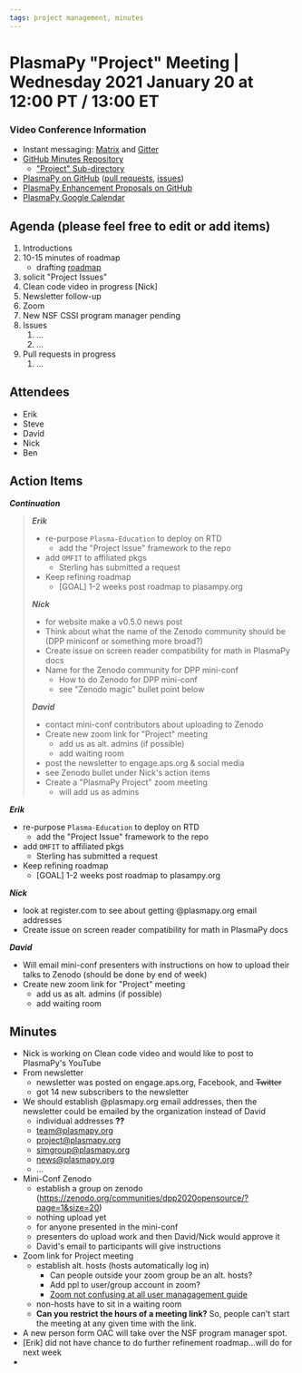 ```yaml
---
tags: project management, minutes
---
```


# PlasmaPy "Project" Meeting | Wednesday 2021 January 20 at 12:00 PT / 13:00 ET

### Video Conference Information
* Instant messaging: [Matrix](https://element.im/app/#/room/#plasmapy:openastronomy.org) and [Gitter](https://gitter.im/PlasmaPy/Lobby)
* [GitHub Minutes Repository](https://github.com/PlasmaPy/plasmapy-project/tree/master/minutes)
    * ["Project" Sub-directory](https://github.com/PlasmaPy/plasmapy-project/tree/master/minutes/_project)
* [PlasmaPy on GitHub](https://github.com/PlasmaPy/plasmapy) ([pull requests](https://github.com/PlasmaPy/plasmapy/pulls), [issues](https://github.com/PlasmaPy/plasmapy/issues))
* [PlasmaPy Enhancement Proposals on GitHub](https://github.com/PlasmaPy/PlasmaPy-PLEPs)
* [PlasmaPy Google Calendar](https://calendar.google.com/calendar?cid=bzVsb3ZkcW0zaWxsam00ZTlrMDd2cmw5bWdAZ3JvdXAuY2FsZW5kYXIuZ29vZ2xlLmNvbQ)

## Agenda (please feel free to edit or add items)

1. Introductions
2. 10-15 minutes of roadmap
    * drafting [roadmap](https://hackmd.io/@plasmapy/ry0mmnj6v)
3. solicit "Project Issues"
4. Clean code video in progress [Nick]
5. Newsletter follow-up
6. Zoom
7. New NSF CSSI program manager pending
8. Issues
    1. ...
    2. ...
9. Pull requests in progress 
    1. ...
    
## Attendees

* Erik
* Steve
* David
* Nick
* Ben

## Action Items

***Continuation***
> ***Erik***
> * re-purpose `Plasma-Education` to deploy on RTD
>     * add the "Project Issue" framework to the repo
> * add `OMFIT` to affiliated pkgs
>     * Sterling has submitted a request
> * Keep refining roadmap
>     * [GOAL] 1-2 weeks post roadmap to plasampy.org
> 
> ***Nick***
> * for website make a v0.5.0 news post
> * Think about what the name of the Zenodo community should be (DPP miniconf or something more broad?)
> * Create issue on screen reader compatibility for math in PlasmaPy docs
> * Name for the Zenodo community for DPP mini-conf
>    * How to do Zenodo for DPP mini-conf
>    * see "Zenodo magic" bullet point below
> 
> ***David***
> * contact mini-conf contributors about uploading to Zenodo
> * Create new zoom link for "Project" meeting
>     * add us as alt. admins (if possible)
>     * add waiting room
> * post the newsletter to engage.aps.org & social media
> * see Zenodo bullet under Nick's action items
> * Create a "PlasmaPy Project" zoom meeting
>     * will add us as admins

***Erik***
* re-purpose `Plasma-Education` to deploy on RTD
    * add the "Project Issue" framework to the repo
* add `OMFIT` to affiliated pkgs
    * Sterling has submitted a request
* Keep refining roadmap
    * [GOAL] 1-2 weeks post roadmap to plasampy.org

***Nick***
* look at register.com to see about getting @plasmapy.org email addresses
* Create issue on screen reader compatibility for math in PlasmaPy docs

***David***
* Will email mini-conf presenters with instructions on how to upload their talks to Zenodo (should be done by end of week)
* Create new zoom link for "Project" meeting
    * add us as alt. admins (if possible)
    * add waiting room

## Minutes

* Nick is working on Clean code video and would like to post to PlasmaPy's YouTube
* From newsletter
    * newsletter was posted on engage.aps.org, Facebook, and ~~Twitter~~
    * got 14 new subscribers to the newsletter
* We should establish @plasmapy.org email addresses, then the newsletter could be emailed by the organization instead of David
    * individual addresses **??**
    * team@plasmapy.org
    * project@plasmapy.org
    * simgroup@plasmapy.org
    * news@plasmapy.org
    * ...
* Mini-Conf Zenodo
    * establish a group on zenodo (https://zenodo.org/communities/dpp2020opensource/?page=1&size=20)
    * nothing upload yet
    * for anyone presented in the mini-conf
    * presenters do upload work and then David/Nick would approve it
    * David's email to participants will give instructions
* Zoom link for Project meeting
    * establish alt. hosts (hosts automatically log in)
        * Can people outside your zoom group be an alt. hosts?
        * Add ppl to user/group account in zoom?
        * [Zoom not confusing at all user managagement guide](https://support.zoom.us/hc/en-us/articles/201363183-Managing-users)
    * non-hosts have to sit in a waiting room
    * **Can you restrict the hours of a meeting link?** So, people can't start the meeting at any given time with the link.
* A new person form OAC will take over the NSF program manager spot.
* [Erik] did not have chance to do further refinement roadmap...will do for next week
* 

